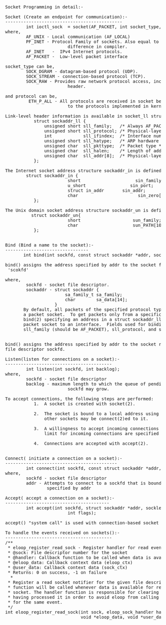 <pre>
Socket Programming in detail:-

Socket (Create an endpoint for communication):-
---------------------------------------------
        int ioctl_sock  = socket(AF_PACKET, int socket_type, int protocol);
where,
        AF_UNIX - Local communication (AF_LOCAL)
        PF_INET - Protocol Family of sockets. Also equal to AF_INET and the only
                        difference in compiler.
        AF_INET   -  IPv4 Internet protocols.
        AF_PACKET -  Low-level packet interface

socket_type can be,
        SOCK_DGRAM - datagram-based protocol (UDP).
        SOCK_STREAM - connection-based protocol (TCP).
        SOCK_RAW - Provides raw network protocol access, includes link-level
                        header.

and protocol can be,
         ETH_P_ALL - All protocols are received in socket before they are passed
                        to the protocols implemented in kernel.

Link-level header information is available in socket_ll structure.
           struct sockaddr_ll {
               unsigned short sll_family;   /* Always AF_PACKET */
               unsigned short sll_protocol; /* Physical-layer protocol */
               int            sll_ifindex;  /* Interface number */
               unsigned short sll_hatype;   /* ARP hardware type */
               unsigned char  sll_pkttype;  /* Packet type */
               unsigned char  sll_halen;    /* Length of address */
               unsigned char  sll_addr[8];  /* Physical-layer address */
           };

The Internet socket address structure sockaddr_in is defined in <netinet/in.h>
        struct sockaddr_in {
                        short                     sin_family;                   /* AF_INET */
                        u_short                 sin_port;                       /* 16-bit port number */
                        struct in_addr       sin_addr;
                        char                       sin_zero[8];                  /* unused */
           };

The Unix domain socket address structure sockaddr_un is defined in <sys/un.h>.
          struct sockaddr_un{
                        short                    sun_family;                /*AF_UNIX*/
                        char                     sun_PATH[108];        /*path name */
           };


Bind (Bind a name to the socket):-
--------------------------------
       int bind(int sockfd, const struct sockaddr *addr, socklen_t addrlen);

bind() assigns the address specified by addr to the socket file descriptor
 'scokfd'

where,
        sockfd - socket file descriptor.
        sockaddr - struct sockaddr {
                       sa_family_t sa_family;
                       char        sa_data[14];
                   }
       By default, all packets of the specified protocol type are passed to
       a packet socket.  To get packets only from a specific interface use
       bind(2) specifying an address in a struct sockaddr_ll to bind the
       packet socket to an interface.  Fields used for binding are
       sll_family (should be AF_PACKET), sll_protocol, and sll_ifindex.


bind() assigns the address specified by addr to the socket referred to by the
file descriptor sockfd.

Listen(listen for connections on a socket):-
-----------------------------------------
        int listen(int sockfd, int backlog);
where,
        sockfd - socket file descriptor
        backlog - maximum length to which the queue of pending connections for
                        sockfd may grow.

To accept connections, the following steps are performed:
           1.  A socket is created with socket(2).

           2.  The socket is bound to a local address using bind(2), so that
               other sockets may be connect(2)ed to it.

           3.  A willingness to accept incoming connections and a queue
               limit for incoming connections are specified with listen().

           4.  Connections are accepted with accept(2).


Connect( initiate a connection on a socket):-
-------------------------------------------
        int connect(int sockfd, const struct sockaddr *addr, socklen_t addrlen);
where,
        sockfd - socket file descriptor
        addr - Attempts to connect to a sockfd that is bound to the address
                specified by addr

Accept( accept a connection on a socket):-
----------------------------------------
        int accept(int sockfd, struct sockaddr *addr, socklen_t *addrlen,
                        int flags);

accept() "system call" is used with connection-based socket types (TCP).

To handle the events received on sockets():-
-----------------------------------------
/**
 * eloop_register_read_sock - Register handler for read events
 * @sock: File descriptor number for the socket
 * @handler: Callback function to be called when data is available for reading
 * @eloop_data: Callback context data (eloop_ctx)
 * @user_data: Callback context data (sock_ctx)
 * Returns: 0 on success, -1 on failure
  *
 * Register a read socket notifier for the given file descriptor. The handler
 * function will be called whenever data is available for reading from the
 * socket. The handler function is responsible for clearing the event after
 * having processed it in order to avoid eloop from calling the handler again
 * for the same event.
 */
int eloop_register_read_sock(int sock, eloop_sock_handler handler,
                             void *eloop_data, void *user_data);

</pre>
